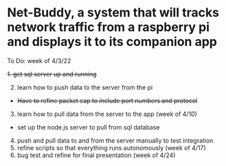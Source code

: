 # Net-Buddy, a system that will tracks network traffic from a raspberry pi and displays it to its companion app


To Do: week of 4/3/22

~~1. get sql server up and running~~

2. learn how to push data to the server from the pi
  - ~~Have to refine packet cap to include port numbers and protocol~~
3. learn how to pull data from the server to the app (week of 4/10)
- set up the node.js server to pull from sql database
4. push and pull data to and from the server manually to test integration
5. refine scripts so that everything runs autonomously (week of 4/17)
6. bug test and refine for final presentation (week of 4/24)
